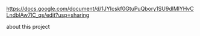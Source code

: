 https://docs.google.com/document/d/1JYIcskf0GtuPuQbory1SU9dlMlYHvCLndblAw7IC_qs/edit?usp=sharing

about this project
